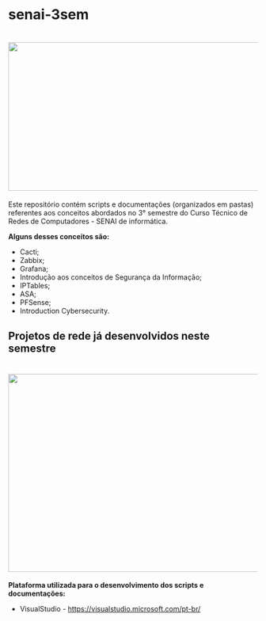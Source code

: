# senai-3sem

<h1>
    <h1 align="center">
    <img src="https://computerworld.com.br/wp-content/uploads/2020/10/Gastos-com-infraestrutura-de-data-center-devem-crescer-em-2021.jpg" height="300" width="800">
</h1>

Este repositório contém scripts e documentações (organizados em pastas) referentes aos conceitos abordados no 3° semestre do Curso Técnico de Redes de Computadores - SENAI de informática.

**Alguns desses conceitos são:**

* Cacti;
* Zabbix;
* Grafana;
* Introdução aos conceitos de Segurança da Informação;
* IPTables;
* ASA;
* PFSense;
* Introduction Cybersecurity.

## Projetos de rede já desenvolvidos neste semestre

<h1>
    <h1 align="center">
    <img src="https://raw.githubusercontent.com/Lcmc23/senai-3sem/main/Cen%C3%A1rio_01/Material%20de%20Apoio/REDE-pt2.png" height="400" width="800">
</h1>

**Plataforma utilizada para o desenvolvimento dos scripts e documentações:**

* VisualStudio - https://visualstudio.microsoft.com/pt-br/
   

